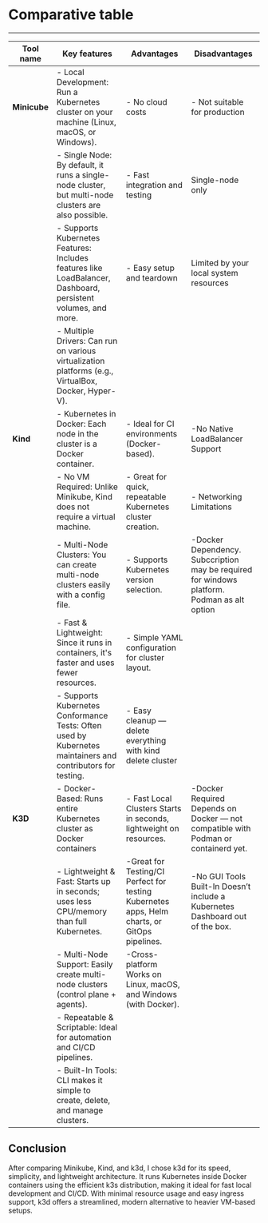 # Comparative table

---

| Tool name                                    | Key features                          | Advantages                             | Disadvantages                             |
|--------------------------------------------------------|------------------------------------------------------------|--------------------------------------------------------|--------------------------------|
| **Minicube**  | - Local Development: Run a Kubernetes cluster on your machine (Linux, macOS, or Windows). | - No cloud costs | - Not suitable for production |    
|           | - Single Node: By default, it runs a single-node cluster, but multi-node clusters are also possible. | - Fast integration and testing | Single-node only |
|           | - Supports Kubernetes Features: Includes features like LoadBalancer, Dashboard, persistent volumes, and more. | - Easy setup and teardown | Limited by your local system resources |
|           | - Multiple Drivers: Can run on various virtualization platforms (e.g., VirtualBox, Docker, Hyper-V).|  |  |
| **Kind** | - Kubernetes in Docker: Each node in the cluster is a Docker container. | - Ideal for CI environments (Docker-based). | -No Native LoadBalancer Support |
|          | - No VM Required: Unlike Minikube, Kind does not require a virtual machine. | - Great for quick, repeatable Kubernetes cluster creation. | - Networking Limitations |
|          | - Multi-Node Clusters: You can create multi-node clusters easily with a config file. | - Supports Kubernetes version selection. | -Docker Dependency. Subccription may be required for windows platform. Podman as alt option |
|          | - Fast & Lightweight: Since it runs in containers, it's faster and uses fewer resources. | - Simple YAML configuration for cluster layout. | |
|          | - Supports Kubernetes Conformance Tests: Often used by Kubernetes maintainers and contributors for testing. | - Easy cleanup — delete everything with kind delete cluster | |
| **K3D**  | - Docker-Based: Runs entire Kubernetes cluster as Docker containers | - Fast Local Clusters	Starts in seconds, lightweight on resources. | -Docker Required	Depends on Docker — not compatible with Podman or containerd yet. |
|          | - Lightweight & Fast: Starts up in seconds; uses less CPU/memory than full Kubernetes. | -Great for Testing/CI	Perfect for testing Kubernetes apps, Helm charts, or GitOps pipelines. | -No GUI Tools Built-In	Doesn’t include a Kubernetes Dashboard out of the box. |
|          | - Multi-Node Support: Easily create multi-node clusters (control plane + agents). | -Cross-platform	Works on Linux, macOS, and Windows (with Docker). |   |
|          | - Repeatable & Scriptable: Ideal for automation and CI/CD pipelines. |  |  |
|          | - Built-In Tools: CLI makes it simple to create, delete, and manage clusters. |   |   |

## Conclusion 
After comparing Minikube, Kind, and k3d, I chose k3d for its speed, simplicity, and lightweight architecture. It runs Kubernetes inside Docker containers using the efficient k3s distribution, making it ideal for fast local development and CI/CD. With minimal resource usage and easy ingress support, k3d offers a streamlined, modern alternative to heavier VM-based setups.
